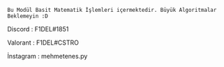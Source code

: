 	Bu Modül Basit Matematik İşlemleri içermektedir. Büyük Algoritmalar Beklemeyin :D

Discord : 
	F1DEL#1851 
	
	
Valorant :
	F1DEL#CSTRO
	
	
İnstagram :
	mehmetenes.py
	
	
